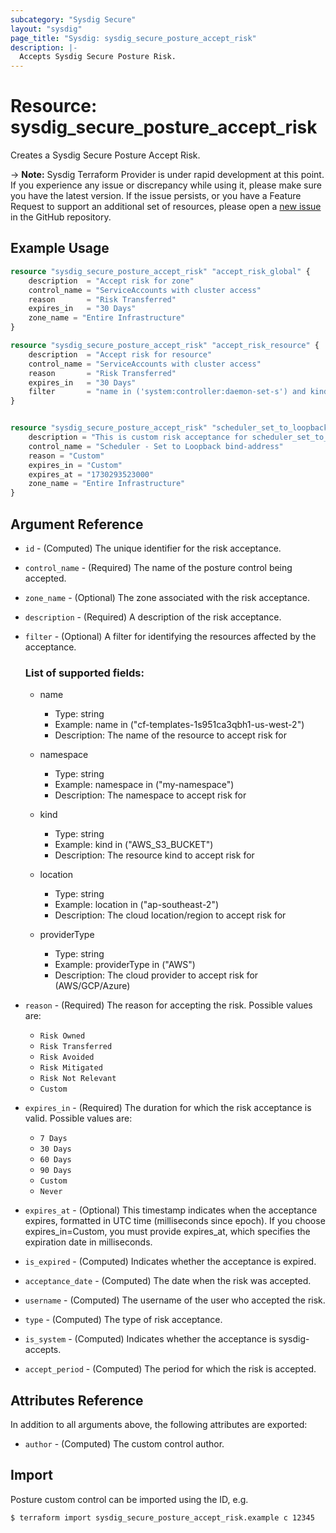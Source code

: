 ```yaml
---
subcategory: "Sysdig Secure"
layout: "sysdig"
page_title: "Sysdig: sysdig_secure_posture_accept_risk"
description: |-
  Accepts Sysdig Secure Posture Risk.
---
```


# Resource: sysdig_secure_posture_accept_risk

Creates a Sysdig Secure Posture Accept Risk.

-> **Note:** Sysdig Terraform Provider is under rapid development at this point. If you experience any issue or discrepancy while using it, please make sure you have the latest version. If the issue persists, or you have a Feature Request to support an additional set of resources, please open a [new issue](https://github.com/sysdiglabs/terraform-provider-sysdig/issues/new) in the GitHub repository.

## Example Usage

```terraform
resource "sysdig_secure_posture_accept_risk" "accept_risk_global" {
    description  = "Accept risk for zone"
    control_name = "ServiceAccounts with cluster access"
    reason       = "Risk Transferred"
    expires_in   = "30 Days"
    zone_name = "Entire Infrastructure"
}

resource "sysdig_secure_posture_accept_risk" "accept_risk_resource" {
    description  = "Accept risk for resource"
    control_name = "ServiceAccounts with cluster access"
    reason       = "Risk Transferred"
    expires_in   = "30 Days"
    filter       = "name in ('system:controller:daemon-set-s') and kind in ('ClusterRole')"
}


resource "sysdig_secure_posture_accept_risk" "scheduler_set_to_loopback_bind_address" {
    description = "This is custom risk acceptance for scheduler_set_to_loopback_bind_address"
    control_name = "Scheduler - Set to Loopback bind-address"
    reason = "Custom"
    expires_in = "Custom"
    expires_at = "1730293523000"
    zone_name = "Entire Infrastructure"
}
```

## Argument Reference

- `id` - (Computed) The unique identifier for the risk acceptance.
- `control_name` - (Required) The name of the posture control being accepted.
- `zone_name` - (Optional) The zone associated with the risk acceptance.
- `description` - (Required) A description of the risk acceptance.
- `filter` - (Optional) A filter for identifying the resources affected by the acceptance.
  
   ### List of supported fields:
   - name
      - Type: string
      - Example: name in ("cf-templates-1s951ca3qbh1-us-west-2")
      - Description: The name of the resource to accept risk for
  
  - namespace
      - Type: string
      - Example: namespace in ("my-namespace")
      - Description: The namespace to accept risk for
  
   - kind
      - Type: string
      - Example: kind in ("AWS_S3_BUCKET")
      - Description: The resource kind to accept risk for

    - location
      - Type: string
      - Example: location in ("ap-southeast-2")
      - Description: The cloud location/region to accept risk for

    - providerType
      - Type: string
      - Example: providerType in ("AWS")
      - Description: The cloud provider to accept risk for (AWS/GCP/Azure)

- `reason` - (Required) The reason for accepting the risk. Possible values are:
  - `Risk Owned`
  - `Risk Transferred`
  - `Risk Avoided`
  - `Risk Mitigated`
  - `Risk Not Relevant`
  - `Custom`
- `expires_in` - (Required) The duration for which the risk acceptance is valid. Possible values are:
  - `7 Days`
  - `30 Days`
  - `60 Days`
  - `90 Days`
  - `Custom`
  - `Never`
- `expires_at` - (Optional) This timestamp indicates when the acceptance expires, formatted in UTC time (milliseconds since epoch). If you choose expires_in=Custom, you must provide expires_at, which specifies the expiration date in milliseconds.
- `is_expired` - (Computed) Indicates whether the acceptance is expired.
- `acceptance_date` - (Computed) The date when the risk was accepted.
- `username` - (Computed) The username of the user who accepted the risk.
- `type` - (Computed) The type of risk acceptance.
- `is_system` - (Computed) Indicates whether the acceptance is sysdig-accepts.
- `accept_period` - (Computed) The period for which the risk is accepted.


## Attributes Reference

In addition to all arguments above, the following attributes are exported:

- `author` - (Computed) The custom control author.

## Import

Posture custom control can be imported using the ID, e.g.

```
$ terraform import sysdig_secure_posture_accept_risk.example c 12345
```
